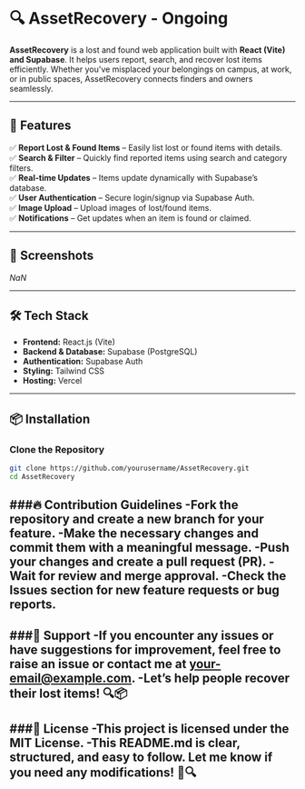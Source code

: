# 🔍 AssetRecovery - Ongoing

**AssetRecovery** is a lost and found web application built with **React (Vite) and Supabase**. It helps users report, search, and recover lost items efficiently. Whether you've misplaced your belongings on campus, at work, or in public spaces, AssetRecovery connects finders and owners seamlessly.  

---

## 🚀 Features  

✅ **Report Lost & Found Items** – Easily list lost or found items with details.  
✅ **Search & Filter** – Quickly find reported items using search and category filters.  
✅ **Real-time Updates** – Items update dynamically with Supabase’s database.  
✅ **User Authentication** – Secure login/signup via Supabase Auth.  
✅ **Image Upload** – Upload images of lost/found items.  
✅ **Notifications** – Get updates when an item is found or claimed.  

---

## 📸 Screenshots  

_NaN_  

---

## 🛠️ Tech Stack  

- **Frontend:** React.js (Vite)  
- **Backend & Database:** Supabase (PostgreSQL)  
- **Authentication:** Supabase Auth  
- **Styling:** Tailwind CSS  
- **Hosting:** Vercel
---

## 📦 Installation  

### Clone the Repository  
```sh
git clone https://github.com/yourusername/AssetRecovery.git
cd AssetRecovery
```
###🔥 Contribution Guidelines
-Fork the repository and create a new branch for your feature.
-Make the necessary changes and commit them with a meaningful message.
-Push your changes and create a pull request (PR).
-Wait for review and merge approval.
-Check the Issues section for new feature requests or bug reports.
---
###🤝 Support
-If you encounter any issues or have suggestions for improvement, feel free to raise an issue or contact me at your-email@example.com.
-Let’s help people recover their lost items! 🔍📦
---
###📜 License
-This project is licensed under the MIT License.
-This **README.md** is clear, structured, and easy to follow. Let me know if you need any modifications! 🚀🔍
---




